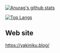 [![Anurag's github stats](https://github-readme-stats.vercel.app/api?username=ebarakazuhiro&theme=react&count_private=true&show_icons=true)](https://github.com/anuraghazra/github-readme-stats)

[![Top Langs](https://github-readme-stats.vercel.app/api/top-langs/?username=ebarakazuhiro&theme=react&layout=compact&hide=Java&langs_count=10&count_private=true)](https://github.com/anuraghazra/github-readme-stats)

## Web site
https://yakiniku.blog/
